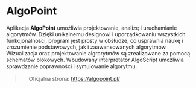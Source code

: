 #  AlgoPoint

Aplikacja __AlgoPoint__ umożliwia projektowanie, analizę i uruchamianie algorytmów. Dzięki unikalnemu designowi i uporządkowaniu wszystkich funkcjonalności, program jest prosty w obsłudze, co usprawnia naukę i zrozumienie podstawowych, jak i zaawansowanych algorytmów. Wizualizacja oraz projektowanie algrorytmów są zrealizowane za pomocą schematów blokowych. Wbudowany interpretator AlgoScript umożliwia sprawdzanie poprawności i symulowanie algorytmu.

> <img src="https://algopoint.pl/img/ap_ikona.png" height="16px"> Oficjalna strona: https://algopoint.pl/
